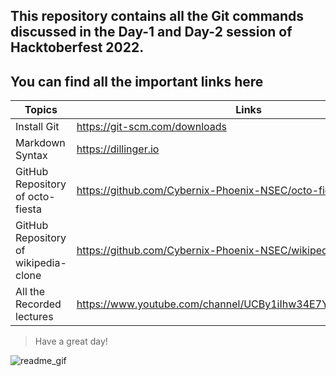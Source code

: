 ## This repository contains all the Git commands discussed in the Day-1 and Day-2 session of Hacktoberfest 2022.

## You can find all the important links here

| Topics | Links |
| ------ | ------ |
| Install Git | https://git-scm.com/downloads |
| Markdown Syntax | https://dillinger.io |
| GitHub Repository of octo-fiesta| https://github.com/Cybernix-Phoenix-NSEC/octo-fiesta |
| GitHub Repository of wikipedia-clone| https://github.com/Cybernix-Phoenix-NSEC/wikipedia-clone |
| All the Recorded lectures| https://www.youtube.com/channel/UCBy1iIhw34E7YlHQ8tc4rDA/videos |



>Have a great day!


![readme_gif](https://user-images.githubusercontent.com/87913587/197389233-29428663-702d-4430-835a-1e8ced43893d.gif)
